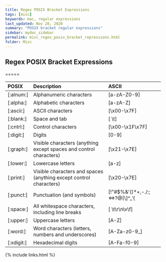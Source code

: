 ```yaml
---
title: Regex POSIX Bracket Expressions
tags: [misc]
keywords: mac, regular expressions
last_updated: Nov 28, 2020
summary: "POSIX bracket regular expressions"
sidebar: mydoc_sidebar
permalink: misc_regex_posix_bracket_repressions.html
folder: Misc
---
```


## Regex POSIX Bracket Expressions
=====


|POSIX|Description|ASCII
|:------|:------|:-----
|[:alnum:]|Alphanumeric characters|[a-zA-Z0-9]
|[:alpha:]|Alphabetic characters|[a-zA-Z]
|[:ascii:]|ASCII characters|[\x00-\x7F]
|[:blank:]|Space and tab|[ \t]
|[:cntrl:]|Control characters|[\x00-\x1F\x7F]
|[:digit:]|Digits|[0-9]
|[:graph:]|Visible characters (anything except spaces and control characters)|[\x21-\x7E]
|[:lower:]|Lowercase letters|[a-z]
|[:print:]|Visible characters and spaces (anything except control characters)|[\x20-\x7E]
|[:punct:]|Punctuation (and symbols)|[!"\#$%&'()*+,\-./:;<=>?@\[\\\]^_‘{|}~]
|[:space:]|All whitespace characters, including line breaks|[ \t\r\n\v\f]
|[:upper:]|Uppercase letters|[A-Z]
|[:word:]|Word characters (letters, numbers and underscores)|[A-Za-z0-9_]
|[:xdigit:]|Hexadecimal digits|[A-Fa-f0-9]


{% include links.html %}
